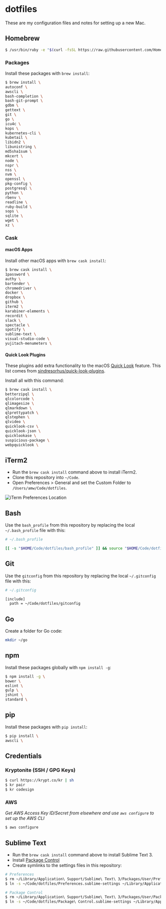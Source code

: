 # dotfiles

These are my configuration files and notes for setting up a new Mac.

## Homebrew

```bash
$ /usr/bin/ruby -e "$(curl -fsSL https://raw.githubusercontent.com/Homebrew/install/master/install)"
```

### Packages

Install these packages with `brew install`:

```bash
$ brew install \
autoconf \
awscli \
bash-completion \
bash-git-prompt \
gdbm \
gettext \
git \
go \
icu4c \
kops \
kubernetes-cli \
kubetail \
libidn2 \
libunistring \
md5sha1sum \
mkcert \
node \
nspr \
nss \
nvm \
openssl \
pkg-config \
postgresql \
python \
rbenv \
readline \
ruby-build \
sops \
sqlite \
wget \
xz \
```

### Cask

#### macOS Apps

Install other macOS apps with `brew cask install`:

```bash
$ brew cask install \
1password \
authy \
bartender \
chromedriver \
docker \
dropbox \
github \
iterm2 \
karabiner-elements \
recordit \
slack \
spectacle \
spotify \
sublime-text \
visual-studio-code \
yujitach-menumeters \
```

#### Quick Look Plugins

These plugins add extra functionality to the macOS [Quick Look](https://support.apple.com/kb/PH25575?locale=en_US) feature. This list comes from [sindresorhus/quick-look-plugins](https://github.com/sindresorhus/quick-look-plugins).

Install all with this command:

```bash
$ brew cask install \
betterzipql \
qlcolorcode \
qlimagesize \
qlmarkdown \
qlprettypatch \
qlstephen \
qlvideo \
quicklook-csv \
quicklook-json \
quicklookase \
suspicious-package \
webpquicklook \
```

## iTerm2

- Run the `brew cask install` command above to install iTerm2.
- Clone this repository into `~/Code`.
- Open Preferences > General and set the Custom Folder to `/Users/amw/Code/dotfiles`.

![iTerm Preferences Location](https://user-images.githubusercontent.com/3157928/27269576-12ec5ca4-5486-11e7-839f-a6ef5ac4a978.png)

## Bash

Use the `bash_profile` from this repository by replacing the local `~/.bash_profile` file with this:

```bash
# ~/.bash_profile

[[ -s "$HOME/Code/dotfiles/bash_profile" ]] && source "$HOME/Code/dotfiles/bash_profile"
```

## Git

Use the `gitconfig` from this repository by replacing the local `~/.gitconfig` file with this:

```bash
# ~/.gitconfig

[include]
  path = ~/Code/dotfiles/gitconfig
```

## Go

Create a folder for Go code:

```bash
mkdir ~/go
```

## npm

Install these packages globally with `npm install -g`:

```bash
$ npm install -g \
bower \
eslint \
gulp \
jshint \
standard \
```

## pip

Install these packages with `pip install`:

```bash
$ pip install \
awscli \
```

## Credentials

### Kryptonite (SSH / GPG Keys)

```bash
$ curl https://krypt.co/kr | sh
$ kr pair
$ kr codesign
```

### AWS

_Get AWS Access Key ID/Secret from elsewhere and use `aws configure` to set up the AWS CLI_

```bash
$ aws configure
```

## Sublime Text

- Run the `brew cask install` command above to install Sublime Text 3.
- Install [Package Control](https://packagecontrol.io/installation)
- Create symlinks to the settings files in this repository:

```bash
# Preferences
$ rm ~/Library/Application\ Support/Sublime\ Text\ 3/Packages/User/Preferences.sublime-settings
$ ln -s ~/Code/dotfiles/Preferences.sublime-settings ~/Library/Application\ Support/Sublime\ Text\ 3/Packages/User/Preferences.sublime-settings

# Package Control
$ rm ~/Library/Application\ Support/Sublime\ Text\ 3/Packages/User/Package\ Control.sublime-settings
$ ln -s ~/Code/dotfiles/Package\ Control.sublime-settings ~/Library/Application\ Support/Sublime\ Text\ 3/Packages/User/Package\ Control.sublime-settings
```
